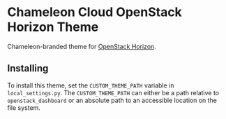 # Chameleon Cloud OpenStack Horizon Theme

Chameleon-branded theme for [OpenStack Horizon](https://github.com/openstack/horizon).

## Installing

To install this theme, set the `CUSTOM_THEME_PATH` variable in `local_settings.py`.
The `CUSTOM_THEME_PATH` can either be a path relative to `openstack_dashboard` or
an absolute path to an accessible location on the file system.
